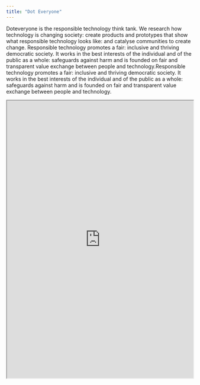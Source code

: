 ```yaml
---
title: "Dot Everyone"
---
```


Doteveryone is the responsible technology think tank. We research how technology is changing society: create products and prototypes that show what responsible technology looks like: and catalyse communities to create change. Responsible technology promotes a fair: inclusive and thriving democratic society. It works in the best interests of the individual and of the public as a whole: safeguards against harm and is founded on fair and transparent value exchange between people and technology.Responsible technology promotes a fair: inclusive and thriving democratic society. It works in the best interests of the individual and of the public as a whole: safeguards against harm and is founded on fair and transparent value exchange between people and technology.

<iframe height="750" width="100%" src="https://ewelton.github.io/ktest/wiki.html#Dot%20Everyone"></iframe>
